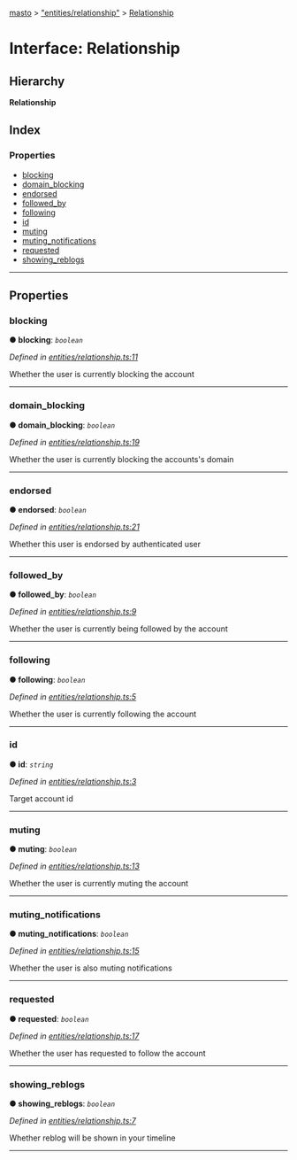 [masto](../README.md) > ["entities/relationship"](../modules/_entities_relationship_.md) > [Relationship](../interfaces/_entities_relationship_.relationship.md)

# Interface: Relationship

## Hierarchy

**Relationship**

## Index

### Properties

* [blocking](_entities_relationship_.relationship.md#blocking)
* [domain_blocking](_entities_relationship_.relationship.md#domain_blocking)
* [endorsed](_entities_relationship_.relationship.md#endorsed)
* [followed_by](_entities_relationship_.relationship.md#followed_by)
* [following](_entities_relationship_.relationship.md#following)
* [id](_entities_relationship_.relationship.md#id)
* [muting](_entities_relationship_.relationship.md#muting)
* [muting_notifications](_entities_relationship_.relationship.md#muting_notifications)
* [requested](_entities_relationship_.relationship.md#requested)
* [showing_reblogs](_entities_relationship_.relationship.md#showing_reblogs)

---

## Properties

<a id="blocking"></a>

###  blocking

**● blocking**: *`boolean`*

*Defined in [entities/relationship.ts:11](https://github.com/neet/masto.js/blob/390e749/src/entities/relationship.ts#L11)*

Whether the user is currently blocking the account

___
<a id="domain_blocking"></a>

###  domain_blocking

**● domain_blocking**: *`boolean`*

*Defined in [entities/relationship.ts:19](https://github.com/neet/masto.js/blob/390e749/src/entities/relationship.ts#L19)*

Whether the user is currently blocking the accounts's domain

___
<a id="endorsed"></a>

###  endorsed

**● endorsed**: *`boolean`*

*Defined in [entities/relationship.ts:21](https://github.com/neet/masto.js/blob/390e749/src/entities/relationship.ts#L21)*

Whether this user is endorsed by authenticated user

___
<a id="followed_by"></a>

###  followed_by

**● followed_by**: *`boolean`*

*Defined in [entities/relationship.ts:9](https://github.com/neet/masto.js/blob/390e749/src/entities/relationship.ts#L9)*

Whether the user is currently being followed by the account

___
<a id="following"></a>

###  following

**● following**: *`boolean`*

*Defined in [entities/relationship.ts:5](https://github.com/neet/masto.js/blob/390e749/src/entities/relationship.ts#L5)*

Whether the user is currently following the account

___
<a id="id"></a>

###  id

**● id**: *`string`*

*Defined in [entities/relationship.ts:3](https://github.com/neet/masto.js/blob/390e749/src/entities/relationship.ts#L3)*

Target account id

___
<a id="muting"></a>

###  muting

**● muting**: *`boolean`*

*Defined in [entities/relationship.ts:13](https://github.com/neet/masto.js/blob/390e749/src/entities/relationship.ts#L13)*

Whether the user is currently muting the account

___
<a id="muting_notifications"></a>

###  muting_notifications

**● muting_notifications**: *`boolean`*

*Defined in [entities/relationship.ts:15](https://github.com/neet/masto.js/blob/390e749/src/entities/relationship.ts#L15)*

Whether the user is also muting notifications

___
<a id="requested"></a>

###  requested

**● requested**: *`boolean`*

*Defined in [entities/relationship.ts:17](https://github.com/neet/masto.js/blob/390e749/src/entities/relationship.ts#L17)*

Whether the user has requested to follow the account

___
<a id="showing_reblogs"></a>

###  showing_reblogs

**● showing_reblogs**: *`boolean`*

*Defined in [entities/relationship.ts:7](https://github.com/neet/masto.js/blob/390e749/src/entities/relationship.ts#L7)*

Whether reblog will be shown in your timeline

___

